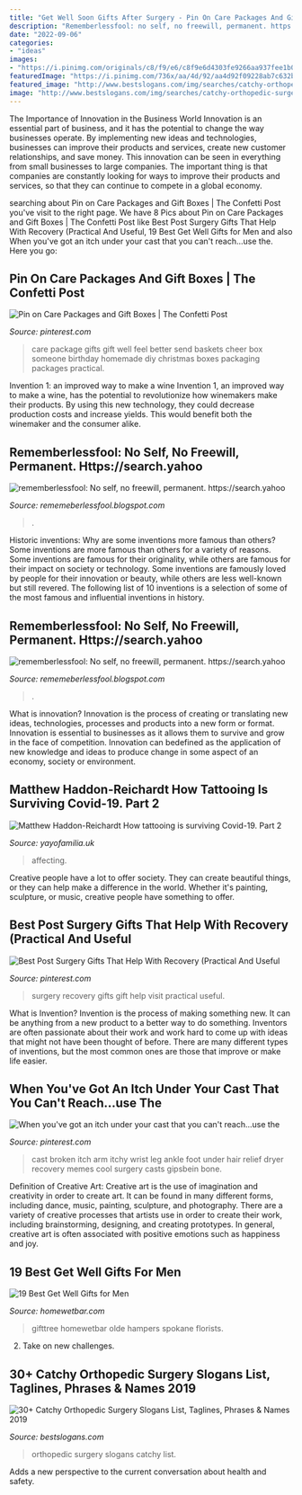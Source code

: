 ```yaml
---
title: "Get Well Soon Gifts After Surgery - Pin On Care Packages And Gift Boxes"
description: "Rememberlessfool: no self, no freewill, permanent. https://search.yahoo"
date: "2022-09-06"
categories:
- "ideas"
images:
- "https://i.pinimg.com/originals/c8/f9/e6/c8f9e6d4303fe9266aa937fee1b05599.jpg"
featuredImage: "https://i.pinimg.com/736x/aa/4d/92/aa4d92f09228ab7c632b8d42a7d9ec81--get-well-gift-basket-get-well-gifts.jpg"
featured_image: "http://www.bestslogans.com/img/searches/catchy-orthopedic-surgery-slogans-list-201812_1649.png"
image: "http://www.bestslogans.com/img/searches/catchy-orthopedic-surgery-slogans-list-201812_1649.png"
---
```



The Importance of Innovation in the Business World
Innovation is an essential part of business, and it has the potential to change the way businesses operate. By implementing new ideas and technologies, businesses can improve their products and services, create new customer relationships, and save money. This innovation can be seen in everything from small businesses to large companies. The important thing is that companies are constantly looking for ways to improve their products and services, so that they can continue to compete in a global economy.

	

		
searching about Pin on Care Packages and Gift Boxes | The Confetti Post you've visit to the right page. We have 8 Pics about Pin on Care Packages and Gift Boxes | The Confetti Post like Best Post Surgery Gifts That Help With Recovery (Practical And Useful, 19 Best Get Well Gifts for Men and also When you&#039;ve got an itch under your cast that you can&#039;t reach...use the. Here you go:
		
    
## Pin On Care Packages And Gift Boxes | The Confetti Post

<img loading=lazy src="https://i.pinimg.com/736x/aa/4d/92/aa4d92f09228ab7c632b8d42a7d9ec81--get-well-gift-basket-get-well-gifts.jpg" onerror="this.onerror=null;this.src='https://tse2.mm.bing.net/th?id=OIP.QuhCQbq6igwIEyxD8U4mIgHaHa&amp;pid=15.1';" alt="Pin on Care Packages and Gift Boxes | The Confetti Post">

_Source: pinterest.com_

>care package gifts gift well feel better send baskets cheer box someone birthday homemade diy christmas boxes packaging packages practical. 

	

Invention 1: an improved way to make a wine
Invention 1, an improved way to make a wine, has the potential to revolutionize how winemakers make their products. By using this new technology, they could decrease production costs and increase yields. This would benefit both the winemaker and the consumer alike.

    
## Rememberlessfool: No Self, No Freewill, Permanent. Https://search.yahoo

<img loading=lazy src="https://1.bp.blogspot.com/-CyaricRHEkw/XgvbtisTh_I/AAAAAAAAb2I/ZY_ewffLqYc-z7PxA_6197drchPKe0abQCLcBGAsYHQ/s1600/Untitled114.png" onerror="this.onerror=null;this.src='https://tse4.mm.bing.net/th?id=OIP.jHh1chWUF4j1cPWiMK4MUAHaEK&amp;pid=15.1';" alt="rememberlessfool: No self, no freewill, permanent. https://search.yahoo">

_Source: rememeberlessfool.blogspot.com_

>. 

	

Historic inventions: Why are some inventions more famous than others?
Some inventions are more famous than others for a variety of reasons. Some inventions are famous for their originality, while others are famous for their impact on society or technology. Some inventions are famously loved by people for their innovation or beauty, while others are less well-known but still revered. 
The following list of 10 inventions is a selection of some of the most famous and influential inventions in history.

    
## Rememberlessfool: No Self, No Freewill, Permanent. Https://search.yahoo

<img loading=lazy src="https://1.bp.blogspot.com/-PFsnpVk_dL4/XkHvB3dar8I/AAAAAAAAclA/aPQLMYwuSbw5uON040Q9_DEqwhYK1e8CACLcBGAsYHQ/s1600/Untitled430.png" onerror="this.onerror=null;this.src='https://tse1.mm.bing.net/th?id=OIP.O7__VeO_Iysmd6yZRBpOqgHaEK&amp;pid=15.1';" alt="rememberlessfool: No self, no freewill, permanent. https://search.yahoo">

_Source: rememeberlessfool.blogspot.com_

>. 

	

What is innovation?
Innovation is the process of creating or translating new ideas, technologies, processes and products into a new form or format. Innovation is essential to businesses as it allows them to survive and grow in the face of competition. Innovation can bedefined as the application of new knowledge and ideas to produce change in some aspect of an economy, society or environment.

    
## Matthew Haddon-Reichardt How Tattooing Is Surviving Covid-19. Part 2

<img loading=lazy src="https://cdn.shopify.com/s/files/1/2156/7915/articles/coronavirus-Information_750x450_crop_center.png?v=1591204753" onerror="this.onerror=null;this.src='https://tse3.mm.bing.net/th?id=OIP.xHBcBxpKOHwB972tmFBBqQHaEc&amp;pid=15.1';" alt="Matthew Haddon-Reichardt How tattooing is surviving Covid-19. Part 2">

_Source: yayofamilia.uk_

>affecting. 

	

Creative people have a lot to offer society. They can create beautiful things, or they can help make a difference in the world. Whether it's painting, sculpture, or music, creative people have something to offer.

    
## Best Post Surgery Gifts That Help With Recovery (Practical And Useful

<img loading=lazy src="https://i.pinimg.com/originals/d2/2b/77/d22b775dfb4eb1597fb528fd77e313dc.jpg" onerror="this.onerror=null;this.src='https://tse3.mm.bing.net/th?id=OIP.d1uKxEH95kRZZggpEAYOMQHaLH&amp;pid=15.1';" alt="Best Post Surgery Gifts That Help With Recovery (Practical And Useful">

_Source: pinterest.com_

>surgery recovery gifts gift help visit practical useful. 

	

What is Invention?
Invention is the process of making something new. It can be anything from a new product to a better way to do something. Inventors are often passionate about their work and work hard to come up with ideas that might not have been thought of before. There are many different types of inventions, but the most common ones are those that improve or make life easier.

    
## When You&#039;ve Got An Itch Under Your Cast That You Can&#039;t Reach...use The

<img loading=lazy src="https://i.pinimg.com/originals/c8/f9/e6/c8f9e6d4303fe9266aa937fee1b05599.jpg" onerror="this.onerror=null;this.src='https://tse3.mm.bing.net/th?id=OIP.M6AGUttOTE83BWt_eN3eBAAAAA&amp;pid=15.1';" alt="When you&#039;ve got an itch under your cast that you can&#039;t reach...use the">

_Source: pinterest.com_

>cast broken itch arm itchy wrist leg ankle foot under hair relief dryer recovery memes cool surgery casts gipsbein bone. 

	

Definition of Creative Art:
Creative art is the use of imagination and creativity in order to create art. It can be found in many different forms, including dance, music, painting, sculpture, and photography. There are a variety of creative processes that artists use in order to create their work, including brainstorming, designing, and creating prototypes. In general, creative art is often associated with positive emotions such as happiness and joy.

    
## 19 Best Get Well Gifts For Men

<img loading=lazy src="https://www.homewetbar.com/blog/wp-content/uploads/2020/09/pvii-11408-200330-Get-Well-Medicine-Cabinet.6.jpg" onerror="this.onerror=null;this.src='https://tse2.mm.bing.net/th?id=OIP.Q0sb1L3rqIQJJBMuj8VnGAHaIB&amp;pid=15.1';" alt="19 Best Get Well Gifts for Men">

_Source: homewetbar.com_

>gifttree homewetbar olde hampers spokane florists. 

	

2. Take on new challenges.

    
## 30+ Catchy Orthopedic Surgery Slogans List, Taglines, Phrases &amp; Names 2019

<img loading=lazy src="http://www.bestslogans.com/img/searches/catchy-orthopedic-surgery-slogans-list-201812_1649.png" onerror="this.onerror=null;this.src='https://tse3.mm.bing.net/th?id=OIP.ZrvkWBAO1KTadfuI7Kye4gHaGL&amp;pid=15.1';" alt="30+ Catchy Orthopedic Surgery Slogans List, Taglines, Phrases &amp; Names 2019">

_Source: bestslogans.com_

>orthopedic surgery slogans catchy list. 

	

Adds a new perspective to the current conversation about health and safety.

